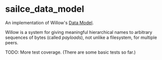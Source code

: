 # sailce_data_model

An implementation of Willow's [Data Model](https://willowprotocol.org/specs/data-model/index.html).

Willow is a system for giving meaningful hierarchical names to arbitrary sequences of bytes
(called _payloads_), not unlike a filesystem, for multiple peers.

TODO:  More test coverage.  (There are some basic tests so far.)
